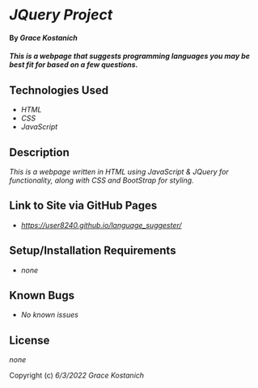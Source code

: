# _JQuery Project_

#### By _**Grace Kostanich**_

#### _This is a webpage that suggests programming languages you may be best fit for based on a few questions._

## Technologies Used

* _HTML_
* _CSS_
* _JavaScript_

## Description

_This is a webpage written in HTML using JavaScript & JQuery for functionality, along with CSS and BootStrap for styling._

## Link to Site via GitHub Pages

* _https://user8240.github.io/language_suggester/_

## Setup/Installation Requirements

* _none_

## Known Bugs

* _No known issues_

## License

_none_

Copyright (c) _6/3/2022_ _Grace Kostanich_